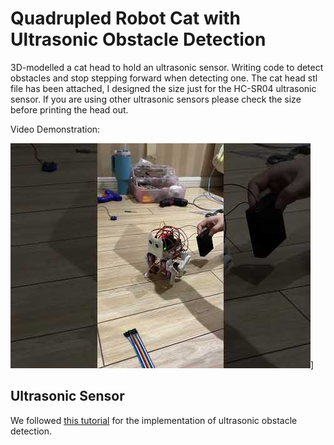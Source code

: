 # Quadrupled Robot Cat with Ultrasonic Obstacle Detection

3D-modelled a cat head to hold an ultrasonic sensor. Writing code to detect obstacles and stop stepping forward when detecting one. The cat head stl file has been attached, I designed the size just for the HC-SR04 ultrasonic sensor. If you are using other ultrasonic sensors please check the size before printing the head out.

Video Demonstration:

[<img src="./cyber_cat.jpeg">](https://www.youtube.com/shorts/XIreGbS_u8I)]

## Ultrasonic Sensor

We followed [this tutorial](https://youtu.be/2hwrDSVHQ-E?si=r23-D5WEpFWe9gQz) for the implementation of ultrasonic obstacle detection.

